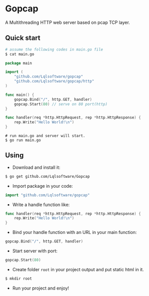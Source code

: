 # Gopcap
A Multithreading HTTP web server based on pcap TCP layer.

## Quick start

```sh
# assume the following codes in main.go file
$ cat main.go
```

```go
package main

import (
    "github.com/Lqlsoftware/gopcap"
    "github.com/Lqlsoftware/gopcap/http"
)

func main() {
	gopcap.Bind("/", http.GET, handler)
	gopcap.Start(80) // serve on 80 port(http)
}

func handler(req *http.HttpRequest, rep *http.HttpResponse) {
    rep.Write("Hello World!\n")
}
```

```
# run main.go and server will start.
$ go run main.go
```
## Using
- Download and install it:
```sh
$ go get github.com/Lqlsoftware/Gopcap
```
- Import package in your code:
``` go
import "github.com/Lqlsoftware/gopcap"
```
- Write a handle function like:
``` go
func handler(req *http.HttpRequest, rep *http.HttpResponse) {
    rep.Write("Hello World!\n")
}
```
- Bind your handle function with an URL in your main function:
``` go
gopcap.Bind("/", http.GET, handler)
```
- Start server with port:
``` go
gopcap.Start(80)
```
- Create folder `root` in your project output and put static html in it.
```sh
$ mkdir root
```
- Run your project and enjoy!